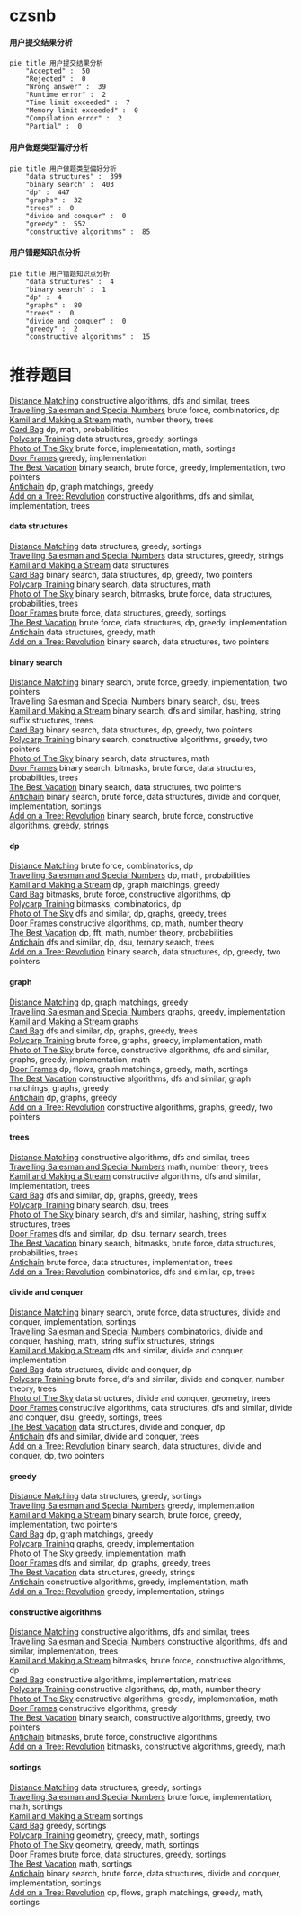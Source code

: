# czsnb
<!-- tabs:start -->
#### **用户提交结果分析**

```mermaid
pie title 用户提交结果分析
    "Accepted" :  50
    "Rejected" :  0
    "Wrong answer" :  39
    "Runtime error" :  2
    "Time limit exceeded" :  7
    "Memory limit exceeded" :  0
    "Compilation error" :  2
    "Partial" :  0
```
#### **用户做题类型偏好分析**

```mermaid
pie title 用户做题类型偏好分析
    "data structures" :  399
    "binary search" :  403
    "dp" :  447
    "graphs" :  32
    "trees" :  0
    "divide and conquer" :  0
    "greedy" :  552
    "constructive algorithms" :  85
```
#### **用户错题知识点分析**

```mermaid
pie title 用户错题知识点分析
    "data structures" :  4
    "binary search" :  1
    "dp" :  4
    "graphs" :  80
    "trees" :  0
    "divide and conquer" :  0
    "greedy" :  2
    "constructive algorithms" :  15
```
<!-- tabs:end -->
# 推荐题目
[Distance Matching](http://codeforces.com/problemset/problem/1396/E)		constructive algorithms,
                        dfs and similar,
                        trees		  
[Travelling Salesman and Special Numbers](http://codeforces.com/problemset/problem/914/C)		brute force,
                        combinatorics,
                        dp		  
[Kamil and Making a Stream](https://codeforces.com/contest/1229/problem/B)		math,
                        number theory,
                        trees		  
[Card Bag](http://codeforces.com/problemset/problem/1156/F)		dp,
                        math,
                        probabilities		  
[Polycarp Training](http://codeforces.com/problemset/problem/1165/B)		data structures,
                        greedy,
                        sortings		  
[Photo of The Sky](https://codeforces.com/contest/1013/problem/C)		brute force,
                        implementation,
                        math,
                        sortings		  
[Door Frames](http://codeforces.com/problemset/problem/910/B)		greedy,
                        implementation		  
[The Best Vacation](http://codeforces.com/problemset/problem/1358/D)		binary search,
                        brute force,
                        greedy,
                        implementation,
                        two pointers		  
[Antichain](http://codeforces.com/problemset/problem/353/E)		dp,
                        graph matchings,
                        greedy		  
[Add on a Tree: Revolution](https://codeforces.com/contest/1189/problem/D2)		constructive algorithms,
                        dfs and similar,
                        implementation,
                        trees		  
<!-- tabs:start -->
#### **data structures**
[Distance Matching](http://codeforces.com/problemset/problem/1165/B)		data structures,
                        greedy,
                        sortings		  
[Travelling Salesman and Special Numbers](http://codeforces.com/problemset/problem/797/C)		data structures,
                        greedy,
                        strings		  
[Kamil and Making a Stream](http://codeforces.com/problemset/problem/1172/E)		data structures		  
[Card Bag](http://codeforces.com/problemset/problem/1492/C)		binary search,
                        data structures,
                        dp,
                        greedy,
                        two pointers		  
[Polycarp Training](http://codeforces.com/problemset/problem/1490/G)		binary search,
                        data structures,
                        math		  
[Photo of The Sky](http://codeforces.com/problemset/problem/1479/D)		binary search,
                        bitmasks,
                        brute force,
                        data structures,
                        probabilities,
                        trees		  
[Door Frames](http://codeforces.com/problemset/problem/1497/A)		brute force,
                        data structures,
                        greedy,
                        sortings		  
[The Best Vacation](http://codeforces.com/problemset/problem/1491/C)		brute force,
                        data structures,
                        dp,
                        greedy,
                        implementation		  
[Antichain](http://codeforces.com/problemset/problem/1492/B)		data structures,
                        greedy,
                        math		  
[Add on a Tree: Revolution](http://codeforces.com/problemset/problem/1436/E)		binary search,
                        data structures,
                        two pointers		  
#### **binary search**
[Distance Matching](http://codeforces.com/problemset/problem/1358/D)		binary search,
                        brute force,
                        greedy,
                        implementation,
                        two pointers		  
[Travelling Salesman and Special Numbers](http://codeforces.com/problemset/problem/444/E)		binary search,
                        dsu,
                        trees		  
[Kamil and Making a Stream](http://codeforces.com/problemset/problem/504/E)		binary search,
                        dfs and similar,
                        hashing,
                        string suffix structures,
                        trees		  
[Card Bag](http://codeforces.com/problemset/problem/1492/C)		binary search,
                        data structures,
                        dp,
                        greedy,
                        two pointers		  
[Polycarp Training](http://codeforces.com/problemset/problem/1463/D)		binary search,
                        constructive algorithms,
                        greedy,
                        two pointers		  
[Photo of The Sky](http://codeforces.com/problemset/problem/1490/G)		binary search,
                        data structures,
                        math		  
[Door Frames](http://codeforces.com/problemset/problem/1479/D)		binary search,
                        bitmasks,
                        brute force,
                        data structures,
                        probabilities,
                        trees		  
[The Best Vacation](http://codeforces.com/problemset/problem/1436/E)		binary search,
                        data structures,
                        two pointers		  
[Antichain](http://codeforces.com/problemset/problem/1461/D)		binary search,
                        brute force,
                        data structures,
                        divide and conquer,
                        implementation,
                        sortings		  
[Add on a Tree: Revolution](http://codeforces.com/problemset/problem/1493/C)		binary search,
                        brute force,
                        constructive algorithms,
                        greedy,
                        strings		  
#### **dp**
[Distance Matching](http://codeforces.com/problemset/problem/914/C)		brute force,
                        combinatorics,
                        dp		  
[Travelling Salesman and Special Numbers](http://codeforces.com/problemset/problem/1156/F)		dp,
                        math,
                        probabilities		  
[Kamil and Making a Stream](http://codeforces.com/problemset/problem/353/E)		dp,
                        graph matchings,
                        greedy		  
[Card Bag](http://codeforces.com/problemset/problem/1151/B)		bitmasks,
                        brute force,
                        constructive algorithms,
                        dp		  
[Polycarp Training](http://codeforces.com/problemset/problem/1185/G1)		bitmasks,
                        combinatorics,
                        dp		  
[Photo of The Sky](http://codeforces.com/problemset/problem/982/C)		dfs and similar,
                        dp,
                        graphs,
                        greedy,
                        trees		  
[Door Frames](http://codeforces.com/problemset/problem/546/D)		constructive algorithms,
                        dp,
                        math,
                        number theory		  
[The Best Vacation](http://codeforces.com/problemset/problem/1479/E)		dp,
                        fft,
                        math,
                        number theory,
                        probabilities		  
[Antichain](http://codeforces.com/problemset/problem/455/C)		dfs and similar,
                        dp,
                        dsu,
                        ternary search,
                        trees		  
[Add on a Tree: Revolution](http://codeforces.com/problemset/problem/1492/C)		binary search,
                        data structures,
                        dp,
                        greedy,
                        two pointers		  
#### **graph**
[Distance Matching](http://codeforces.com/problemset/problem/353/E)		dp,
                        graph matchings,
                        greedy		  
[Travelling Salesman and Special Numbers](http://codeforces.com/problemset/problem/908/F)		graphs,
                        greedy,
                        implementation		  
[Kamil and Making a Stream](http://codeforces.com/problemset/problem/350/B)		graphs		  
[Card Bag](http://codeforces.com/problemset/problem/982/C)		dfs and similar,
                        dp,
                        graphs,
                        greedy,
                        trees		  
[Polycarp Training](http://codeforces.com/problemset/problem/1461/E)		brute force,
                        graphs,
                        greedy,
                        implementation,
                        math		  
[Photo of The Sky](http://codeforces.com/problemset/problem/1487/C)		brute force,
                        constructive algorithms,
                        dfs and similar,
                        graphs,
                        greedy,
                        implementation,
                        math		  
[Door Frames](http://codeforces.com/problemset/problem/1437/C)		dp,
                        flows,
                        graph matchings,
                        greedy,
                        math,
                        sortings		  
[The Best Vacation](http://codeforces.com/problemset/problem/1470/D)		constructive algorithms,
                        dfs and similar,
                        graph matchings,
                        graphs,
                        greedy		  
[Antichain](http://codeforces.com/problemset/problem/1476/C)		dp,
                        graphs,
                        greedy		  
[Add on a Tree: Revolution](http://codeforces.com/problemset/problem/1304/D)		constructive algorithms,
                        graphs,
                        greedy,
                        two pointers		  
#### **trees**
[Distance Matching](http://codeforces.com/problemset/problem/1396/E)		constructive algorithms,
                        dfs and similar,
                        trees		  
[Travelling Salesman and Special Numbers](https://codeforces.com/contest/1229/problem/B)		math,
                        number theory,
                        trees		  
[Kamil and Making a Stream](https://codeforces.com/contest/1189/problem/D2)		constructive algorithms,
                        dfs and similar,
                        implementation,
                        trees		  
[Card Bag](http://codeforces.com/problemset/problem/982/C)		dfs and similar,
                        dp,
                        graphs,
                        greedy,
                        trees		  
[Polycarp Training](http://codeforces.com/problemset/problem/444/E)		binary search,
                        dsu,
                        trees		  
[Photo of The Sky](http://codeforces.com/problemset/problem/504/E)		binary search,
                        dfs and similar,
                        hashing,
                        string suffix structures,
                        trees		  
[Door Frames](http://codeforces.com/problemset/problem/455/C)		dfs and similar,
                        dp,
                        dsu,
                        ternary search,
                        trees		  
[The Best Vacation](http://codeforces.com/problemset/problem/1479/D)		binary search,
                        bitmasks,
                        brute force,
                        data structures,
                        probabilities,
                        trees		  
[Antichain](http://codeforces.com/problemset/problem/1511/C)		brute force,
                        data structures,
                        implementation,
                        trees		  
[Add on a Tree: Revolution](http://codeforces.com/problemset/problem/1499/F)		combinatorics,
                        dfs and similar,
                        dp,
                        trees		  
#### **divide and conquer**
[Distance Matching](http://codeforces.com/problemset/problem/1461/D)		binary search,
                        brute force,
                        data structures,
                        divide and conquer,
                        implementation,
                        sortings		  
[Travelling Salesman and Special Numbers](http://codeforces.com/problemset/problem/1466/G)		combinatorics,
                        divide and conquer,
                        hashing,
                        math,
                        string suffix structures,
                        strings		  
[Kamil and Making a Stream](http://codeforces.com/problemset/problem/1490/D)		dfs and similar,
                        divide and conquer,
                        implementation		  
[Card Bag](https://codeforces.com/contest/1483/problem/C)		data structures,
                        divide and conquer,
                        dp		  
[Polycarp Training](http://codeforces.com/problemset/problem/1491/E)		brute force,
                        dfs and similar,
                        divide and conquer,
                        number theory,
                        trees		  
[Photo of The Sky](http://codeforces.com/problemset/problem/1303/G)		data structures,
                        divide and conquer,
                        geometry,
                        trees		  
[Door Frames](http://codeforces.com/problemset/problem/1494/D)		constructive algorithms,
                        data structures,
                        dfs and similar,
                        divide and conquer,
                        dsu,
                        greedy,
                        sortings,
                        trees		  
[The Best Vacation](http://codeforces.com/problemset/problem/1482/E)		data structures,
                        divide and conquer,
                        dp		  
[Antichain](http://codeforces.com/problemset/problem/566/C)		dfs and similar,
                        divide and conquer,
                        trees		  
[Add on a Tree: Revolution](http://codeforces.com/problemset/problem/1428/F)		binary search,
                        data structures,
                        divide and conquer,
                        dp,
                        two pointers		  
#### **greedy**
[Distance Matching](http://codeforces.com/problemset/problem/1165/B)		data structures,
                        greedy,
                        sortings		  
[Travelling Salesman and Special Numbers](http://codeforces.com/problemset/problem/910/B)		greedy,
                        implementation		  
[Kamil and Making a Stream](http://codeforces.com/problemset/problem/1358/D)		binary search,
                        brute force,
                        greedy,
                        implementation,
                        two pointers		  
[Card Bag](http://codeforces.com/problemset/problem/353/E)		dp,
                        graph matchings,
                        greedy		  
[Polycarp Training](http://codeforces.com/problemset/problem/908/F)		graphs,
                        greedy,
                        implementation		  
[Photo of The Sky](http://codeforces.com/problemset/problem/405/D)		greedy,
                        implementation,
                        math		  
[Door Frames](http://codeforces.com/problemset/problem/982/C)		dfs and similar,
                        dp,
                        graphs,
                        greedy,
                        trees		  
[The Best Vacation](http://codeforces.com/problemset/problem/797/C)		data structures,
                        greedy,
                        strings		  
[Antichain](http://codeforces.com/problemset/problem/1120/B)		constructive algorithms,
                        greedy,
                        implementation,
                        math		  
[Add on a Tree: Revolution](http://codeforces.com/problemset/problem/518/B)		greedy,
                        implementation,
                        strings		  
#### **constructive algorithms**
[Distance Matching](http://codeforces.com/problemset/problem/1396/E)		constructive algorithms,
                        dfs and similar,
                        trees		  
[Travelling Salesman and Special Numbers](https://codeforces.com/contest/1189/problem/D2)		constructive algorithms,
                        dfs and similar,
                        implementation,
                        trees		  
[Kamil and Making a Stream](http://codeforces.com/problemset/problem/1151/B)		bitmasks,
                        brute force,
                        constructive algorithms,
                        dp		  
[Card Bag](http://codeforces.com/problemset/problem/1025/E)		constructive algorithms,
                        implementation,
                        matrices		  
[Polycarp Training](http://codeforces.com/problemset/problem/546/D)		constructive algorithms,
                        dp,
                        math,
                        number theory		  
[Photo of The Sky](http://codeforces.com/problemset/problem/1120/B)		constructive algorithms,
                        greedy,
                        implementation,
                        math		  
[Door Frames](http://codeforces.com/problemset/problem/1493/A)		constructive algorithms,
                        greedy		  
[The Best Vacation](http://codeforces.com/problemset/problem/1463/D)		binary search,
                        constructive algorithms,
                        greedy,
                        two pointers		  
[Antichain](https://codeforces.com/contest/1456/problem/B)		bitmasks,
                        brute force,
                        constructive algorithms		  
[Add on a Tree: Revolution](http://codeforces.com/problemset/problem/1492/D)		bitmasks,
                        constructive algorithms,
                        greedy,
                        math		  
#### **sortings**
[Distance Matching](http://codeforces.com/problemset/problem/1165/B)		data structures,
                        greedy,
                        sortings		  
[Travelling Salesman and Special Numbers](https://codeforces.com/contest/1013/problem/C)		brute force,
                        implementation,
                        math,
                        sortings		  
[Kamil and Making a Stream](http://codeforces.com/problemset/problem/984/A)		sortings		  
[Card Bag](http://codeforces.com/problemset/problem/1132/B)		greedy,
                        sortings		  
[Polycarp Training](https://codeforces.com/contest/1496/problem/C)		geometry,
                        greedy,
                        math,
                        sortings		  
[Photo of The Sky](http://codeforces.com/problemset/problem/1495/A)		geometry,
                        greedy,
                        math,
                        sortings		  
[Door Frames](http://codeforces.com/problemset/problem/1497/A)		brute force,
                        data structures,
                        greedy,
                        sortings		  
[The Best Vacation](http://codeforces.com/problemset/problem/1427/A)		math,
                        sortings		  
[Antichain](http://codeforces.com/problemset/problem/1461/D)		binary search,
                        brute force,
                        data structures,
                        divide and conquer,
                        implementation,
                        sortings		  
[Add on a Tree: Revolution](http://codeforces.com/problemset/problem/1437/C)		dp,
                        flows,
                        graph matchings,
                        greedy,
                        math,
                        sortings		  
<!-- tabs:end -->
